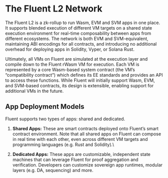 # The Fluent L2 Network

The Fluent L2 is a zk-rollup to run Wasm, EVM and SVM apps in one place. It supports blended execution of different VM targets on a shared state execution environment for real-time composability between apps from different ecosystems. The network is both EVM and SVM-equivalent, maintaining ABI encodings for all contracts, and introducing no additional overhead for deploying apps in Solidity, Vyper, or Solana Rust.

Ultimately, all VMs on Fluent are simulated at the execution layer and compile down to the Fluent rWasm VM for execution. Each VM is represented by a core Wasm-based system contract (the VM’s “compatibility contract”) which defines its EE standards and provides an API to access these functions. While Fluent will initially support Wasm, EVM, and SVM-based contracts, its design is extensible, enabling support for additional VMs in the future.

## App Deployment Models

Fluent supports two types of apps: shared and dedicated.

1. **Shared Apps:** These are smart contracts deployed onto Fluent’s smart contract environment. Note that all shared apps on Fluent can compose in real time with each other, even across different VM targets and programming languages (e.g. Rust and Solidity).\

2. **Dedicated Apps:** These apps are customizable, independent state machines that can leverage Fluent for proof aggregation and verification. Developers can customize sovereign app runtimes, modular layers (e.g. DA, sequencing) and more.
